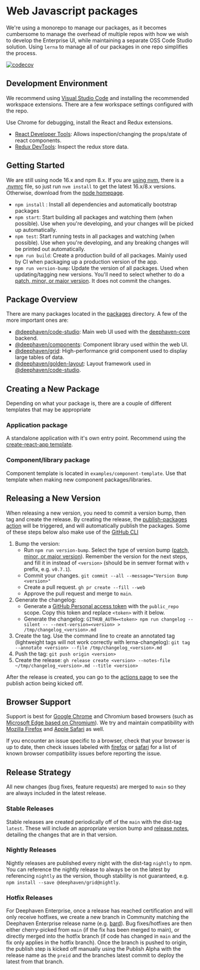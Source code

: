 # Web Javascript packages

We're using a monorepo to manage our packages, as it becomes cumbersome to manage the overhead of multiple repos with how we wish to develop the Enterprise UI, while maintaining a separate OSS Code Studio solution. Using `lerna` to manage all of our packages in one repo simplifies the process.

[![codecov](https://codecov.io/gh/deephaven/web-client-ui/branch/main/graph/badge.svg?token=RW29S9X72C)](https://codecov.io/gh/deephaven/web-client-ui)

## Development Environment

We recommend using [Visual Studio Code](https://code.visualstudio.com/) and installing the recommended workspace extensions. There are a few workspace settings configured with the repo.

Use Chrome for debugging, install the React and Redux extensions.

- [React Developer Tools](https://chrome.google.com/webstore/detail/react-developer-tools/fmkadmapgofadopljbjfkapdkoienihi): Allows inspection/changing the props/state of react components.
- [Redux DevTools](https://chrome.google.com/webstore/detail/redux-devtools/lmhkpmbekcpmknklioeibfkpmmfibljd?hl=en): Inspect the redux store data.

## Getting Started

We are still using node 16.x and npm 8.x. If you are [using nvm](https://github.com/nvm-sh/nvm#installing-and-updating), there is a [.nvmrc](.nvmrc) file, so just run `nvm install` to get the latest 16.x/8.x versions. Otherwise, download from the [node homepage](https://nodejs.org/en/download/).

- `npm install` : Install all dependencies and automatically bootstrap packages
- `npm start`: Start building all packages and watching them (when possible). Use when you're developing, and your changes will be picked up automatically.
- `npm test`: Start running tests in all packages and watching (when possible). Use when you're developing, and any breaking changes will be printed out automatically.
- `npm run build`: Create a production build of all packages. Mainly used by CI when packaging up a production version of the app.
- `npm run version-bump`: Update the version of all packages. Used when updating/tagging new versions. You'll need to select whether to do a [patch, minor, or major version](https://semver.org/). It does not commit the changes.

## Package Overview

There are many packages located in the [packages](./packages) directory. A few of the more important ones are:

- [@deephaven/code-studio](./packages/code-studio): Main web UI used with the [deephaven-core](https://github.com/deephaven/deephaven-core/) backend.
- [@deephaven/components](./packages/components): Component library used within the web UI.
- [@deephaven/grid](./packages/grid): High-performance grid component used to display large tables of data.
- [@deephaven/golden-layout](./packages/golden-layout): Layout framework used in [@deephaven/code-studio](./packages/code-studio).

## Creating a New Package

Depending on what your package is, there are a couple of different templates that may be appropriate

### Application package

A standalone application with it's own entry point. Recommend using the [create-react-app template](https://github.com/facebook/create-react-app).

### Component/library package

Component template is located in `examples/component-template`. Use that template when making new component packages/libraries.

## Releasing a New Version

When releasing a new version, you need to commit a version bump, then tag and create the release. By creating the release, the [publish-packages action](.github/workflows/publish-packages.yml) will be triggered, and will automatically publish the packages. Some of these steps below also make use of the [GitHub CLI](https://github.com/cli/cli)

1. Bump the version:
   - Run `npm run version-bump`. Select the type of version bump ([patch, minor, or major version](https://semver.org/)). Remember the version for the next steps, and fill it in instead of `<version>` (should be in semver format with `v` prefix, e.g. `v0.7.1`).
   - Commit your changes. `git commit --all --message="Version Bump <version>"`
   - Create a pull request. `gh pr create --fill --web`
   - Approve the pull request and merge to `main`.
2. Generate the changelog:
   - Generate a [GitHub Personal access token](https://github.com/settings/tokens) with the `public_repo` scope. Copy this token and replace `<token>` with it below.
   - Generate the changelog: `GITHUB_AUTH=<token> npm run changelog --silent -- --next-version=<version> > /tmp/changelog_<version>.md`
3. Create the tag. Use the command line to create an annotated tag (lightweight tags will not work correctly with lerna-changelog): `git tag --annotate <version> --file /tmp/changelog_<version>.md`
4. Push the tag: `git push origin <version>`
5. Create the release: `gh release create <version> --notes-file ~/tmp/changelog_<version>.md --title <version>`

After the release is created, you can go to the [actions page](https://github.com/deephaven/web-client-ui/actions) to see the publish action being kicked off.

## Browser Support

Support is best for [Google Chrome](https://www.google.com/intl/en_ca/chrome/) and Chromium based browsers (such as [Microsoft Edge based on Chromium](https://www.microsoft.com/en-us/edge)). We try and maintain compatibility with [Mozilla Firefox](https://www.mozilla.org/en-CA/firefox/new/) and [Apple Safari](https://www.apple.com/ca/safari/) as well.

If you encounter an issue specific to a browser, check that your browser is up to date, then check issues labeled with [firefox](https://github.com/deephaven/web-client-ui/labels/firefox) or [safari](https://github.com/deephaven/web-client-ui/labels/safari) for a list of known browser compatibility issues before reporting the issue.

## Release Strategy

All new changes (bug fixes, feature requests) are merged to `main` so they are always included in the latest release.

### Stable Releases

Stable releases are created periodically off of the `main` with the dist-tag `latest`. These will include an appropriate version bump and [release notes](https://github.com/deephaven/web-client-ui/releases), detailing the changes that are in that version.

### Nightly Releases

Nightly releases are published every night with the dist-tag `nightly` to npm. You can reference the nightly release to always be on the latest by referencing `nightly` as the version, though stability is not guaranteed, e.g. `npm install --save @deephaven/grid@nightly`.

### Hotfix Releases

For Deephaven Enterprise, once a release has reached certification and will only receive hotfixes, we create a new branch in Community matching the Deephaven Enterprise release name (e.g. [bard](https://github.com/deephaven/web-client-ui/tree/bard)). Bug fixes/hotfixes are then either cherry-picked from `main` (if the fix has been merged to main), or directly merged into the hotfix branch (if code has changed in `main` and the fix only applies in the hotfix branch). Once the branch is pushed to origin, the publish step is kicked off manually using the Publish Alpha with the release name as the `preid` and the branches latest commit to deploy the latest from that branch.
